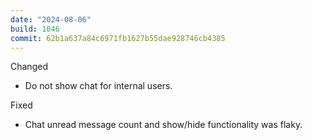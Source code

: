 ```yaml
---
date: "2024-08-06"
build: 1046
commit: 62b1a637a84c6971fb1627b55dae928746cb4385
---
```


Changed
- Do not show chat for internal users.

Fixed
- Chat unread message count and show/hide functionality was flaky.
